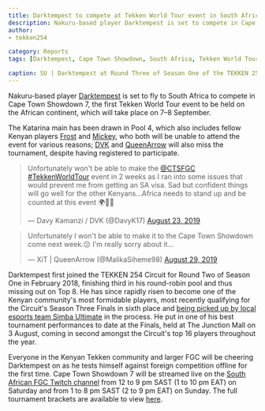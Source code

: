 ```yaml
---
title: Darktempest to compete at Tekken World Tour event in South Africa
description: Nakuru-based player Darktempest is set to compete in Cape Town Showdown 7, the first Tekken World Tour event to be held on the African continent, taking place on 7–8 September 2019.
author:
- tekken254

category: Reports
tags: [Darktempest, Cape Town Showdown, South Africa, Tekken World Tour]

caption: SU | Darktempest at Round Three of Season One of the TEKKEN 254 Circuit on 10 March 2018
---
```

<p>Nakuru-based player <a href="/circuit/tekken/profile.html?id=0749083" target="_blank">Darktempest</a> is set to fly to South Africa to compete in Cape Town Showdown 7, the first Tekken World Tour event to be held on the African continent, which will take place on 7–8 September.</p>
<p>The Katarina main has been drawn in Pool 4, which also includes fellow Kenyan players <a href="/circuit/tekken/profile.html?id=4644523" target="_blank">Frost</a> and <a href="/circuit/tekken/profile.html?id=2907096" target="_blank">Mickey</a>, who both will be unable to attend the event for various reasons; <a href="/circuit/tekken/profile.html?id=4644523" target="_blank">DVK</a> and <a href="/circuit/tekken/profile.html?id=4455946" target="_blank">QueenArrow</a> will also miss the tournament, despite having registered to participate.</p>

<div class="d-flex justify-content-center">
    <blockquote class="twitter-tweet"><p lang="en" dir="ltr">Unfortunately won&#39;t be able to make the <a href="https://twitter.com/CTSFGC?ref_src=twsrc%5Etfw">@CTSFGC</a> <a href="https://twitter.com/hashtag/TekkenWorldTour?src=hash&amp;ref_src=twsrc%5Etfw">#TekkenWorldTour</a> event in 2 weeks as I ran into some issues that would prevent me from getting an SA visa. Sad but confident things will go well for the other Kenyans…Africa needs to stand up and be counted at this event 🌍👊🏿</p>&mdash; Davy Kamanzi / DVK (@DavyK17) <a href="https://twitter.com/DavyK17/status/1164875464927784960?ref_src=twsrc%5Etfw">August 23, 2019</a></blockquote>
</div>
<div class="d-flex justify-content-center">
    <script async src="https://platform.twitter.com/widgets.js" charset="utf-8"></script>
    <blockquote class="twitter-tweet"><p lang="en" dir="ltr">Unfortunately I won&#39;t be able to make it to the Cape Town Showdown come next week.😔 I&#39;m really sorry about it...</p>&mdash; XiT | QueenArrow (@MalikaSiheme98) <a href="https://twitter.com/MalikaSiheme98/status/1167120120776445953?ref_src=twsrc%5Etfw">August 29, 2019</a></blockquote>
    <script async src="https://platform.twitter.com/widgets.js" charset="utf-8"></script>
</div>

<p>Darktempest first joined the TEKKEN 254 Circuit for Round Two of Season One in February 2018, finishing third in his round-robin pool and thus missing out on Top 8. He has since rapidly risen to become one of the Kenyan community's most formidable players, most recently qualifying for the Circuit's Season Three Finals in sixth place and <a href="https://www.instagram.com/p/BzKbuZqHaN6/" target="_blank">being picked up by local esports team Simba Ultimate</a> in the process. He put in one of his best tournament performances to date at the Finals, held at The Junction Mall on 3 August, coming in second amongst the Circuit's top 16 players throughout the year.</p>
<p>Everyone in the Kenyan Tekken community and larger FGC will be cheering Darktempest on as he tests himself against foreign competition offline for the first time. Cape Town Showdown 7 will be streamed live on the <a href="https://www.twitch.tv/southafricanfgc" target="_blank">South African FGC Twitch channel</a> from 12 to 9 pm SAST (1 to 10 pm EAT) on Saturday and from 1 to 8 pm SAST (2 to 9 pm EAT) on Sunday. The full tournament brackets are available to view <a href="https://smash.gg/tournament/cape-town-showdown-7/events/cape-town-showdown-7/brackets" target="_blank">here</a>.</p>